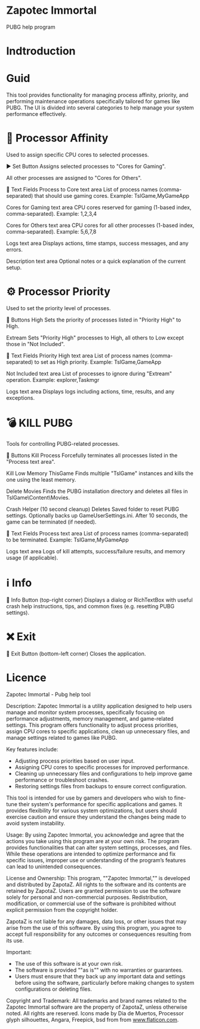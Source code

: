# Zapotec Immortal

PUBG help program

# Indtroduction

# Guid

This tool provides functionality for managing process affinity, priority, and performing maintenance operations specifically tailored for games like PUBG. The UI is divided into several categories to help manage your system performance effectively.

# 🔧 Processor Affinity
Used to assign specific CPU cores to selected processes.

▶️ Set Button
Assigns selected processes to "Cores for Gaming".

All other processes are assigned to "Cores for Others".

📝 Text Fields
Process to Core text area
List of process names (comma-separated) that should use gaming cores.
Example: TslGame,MyGameApp

Cores for Gaming text area
CPU cores reserved for gaming (1-based index, comma-separated).
Example: 1,2,3,4

Cores for Others text area
CPU cores for all other processes (1-based index, comma-separated).
Example: 5,6,7,8

Logs text area
Displays actions, time stamps, success messages, and any errors.

Description text area
Optional notes or a quick explanation of the current setup.

# ⚙️ Processor Priority
Used to set the priority level of processes.

🔘 Buttons
High
Sets the priority of processes listed in "Priority High" to High.

Extream
Sets "Priority High" processes to High, all others to Low except those in "Not Included".

📝 Text Fields
Priority High text area
List of process names (comma-separated) to set as High priority.
Example: TslGame,GameApp

Not Included text area
List of processes to ignore during "Extream" operation.
Example: explorer,Taskmgr

Logs text area
Displays logs including actions, time, results, and any exceptions.

# 💣 KILL PUBG
Tools for controlling PUBG-related processes.

🔘 Buttons
Kill Process
Forcefully terminates all processes listed in the "Process text area".

Kill Low Memory ThisGame
Finds multiple "TslGame" instances and kills the one using the least memory.

Delete Movies
Finds the PUBG installation directory and deletes all files in TslGame\Content\Movies.

Crash Helper (10 second cleanup)
Deletes Saved folder to reset PUBG settings. Optionally backs up GameUserSettings.ini. After 10 seconds, the game can be terminated (if needed).

📝 Text Fields
Process text area
List of process names (comma-separated) to be terminated.
Example: TslGame,MyGameApp

Logs text area
Logs of kill attempts, success/failure results, and memory usage (if applicable).

# ℹ️ Info
🔘 Info Button (top-right corner)
Displays a dialog or RichTextBox with useful crash help instructions, tips, and common fixes (e.g. resetting PUBG settings).

# ❌ Exit
🔘 Exit Button (bottom-left corner)
Closes the application.

# Licence

 Zapotec Immortal - Pubg help tool

 Description:
 Zapotec Immortal is a utility application designed to help users manage and monitor system processes, specifically focusing on performance adjustments, memory management, and game-related settings. This program offers functionality to adjust process priorities, assign CPU cores to specific applications, clean up unnecessary files, and manage settings related to games like PUBG.

 Key features include:
 - Adjusting process priorities based on user input.
 - Assigning CPU cores to specific processes for improved performance.
 - Cleaning up unnecessary files and configurations to help improve game performance or troubleshoot crashes.
 - Restoring settings files from backups to ensure correct configuration.

 This tool is intended for use by gamers and developers who wish to fine-tune their system's performance for specific applications and games. It provides flexibility for various system optimizations, but users should exercise caution and ensure they understand the changes being made to avoid system instability.

 Usage:
 By using Zapotec Immortal, you acknowledge and agree that the actions you take using this program are at your own risk. The program provides functionalities that can alter system settings, processes, and files. While these operations are intended to optimize performance and fix specific issues, improper use or understanding of the program’s features can lead to unintended consequences.

 License and Ownership:
 This program, ""Zapotec Immortal,"" is developed and distributed by ZapotaZ. All rights to the software and its contents are retained by ZapotaZ. Users are granted permission to use the software solely for personal and non-commercial purposes. Redistribution, modification, or commercial use of the software is prohibited without explicit permission from the copyright holder.

 ZapotaZ is not liable for any damages, data loss, or other issues that may arise from the use of this software. By using this program, you agree to accept full responsibility for any outcomes or consequences resulting from its use.

 Important:
 - The use of this software is at your own risk.
 - The software is provided ""as is"" with no warranties or guarantees.
 - Users must ensure that they back up any important data and settings before using the software, particularly before making changes to system configurations or deleting files.

 Copyright and Trademark:
 All trademarks and brand names related to the Zapotec Immortal software are the property of ZapotaZ, unless otherwise noted. All rights are reserved. 
 Icons made by Dia de Muertos, Processor glyph silhouettes, Angara, Freepick, bsd from from www.flaticon.com.
            
